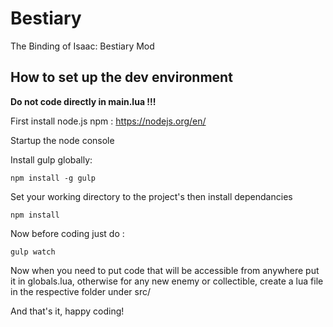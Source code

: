 # Bestiary
The Binding of Isaac: Bestiary Mod


## How to set up the dev environment 

__Do not code directly in main.lua !!!__

First install node.js npm : https://nodejs.org/en/

Startup the node console

Install gulp globally:

```
npm install -g gulp
```

Set your working directory to the project's then install dependancies

```
npm install
```

Now before coding just do :

```
gulp watch
```

Now when you need to put code that will be accessible from anywhere put it in globals.lua, otherwise for any new enemy or collectible, create a lua file in the respective folder under src/

And that's it, happy coding!

